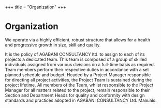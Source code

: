 +++
title = "Organization"
+++

# Organization

We operate via a highly efficient, robust structure that allows for a health and progressive growth in size, skill and quality.

It is the policy of AGABANI CONSULTANCY ltd. to assign to each of its projects a dedicated team. This team is composed of a group of skilled individuals assigned from various divisions on a full-time basis as required. Team members perform their respective duties in accordance with a set planned schedule and budget. Headed by a Project Manager responsible for directing all project activities, the Project Team is sustained during the project lifetime. All members of the Team, whilst responsible to the Project Manager for all matters related to the project, remain responsible to their Section and Department Heads for quality and conformity with design standards and practices adopted in AGABANI CONSULTANCY Ltd. Manuals.
